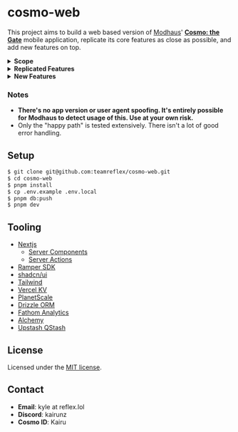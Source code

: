 # cosmo-web

This project aims to build a web based version of [Modhaus](https://www.mod-haus.com/)' **[Cosmo: the Gate](https://play.google.com/store/apps/details?id=com.modhaus.cosmo)** mobile application, replicate its core features as close as possible, and add new features on top.

<details>
  <summary><b>Scope</b></summary>
  
  - Account registration is out of scope. There's too much that goes into the onboarding process, not worth the effort.
  - Account settings updates are out of scope. There's not enough in there to adjust right now.
  - Purchasing objekts is out of scope due to Apple/Google services being used.
</details>

<details>
  <summary><b>Replicated Features</b></summary>

- Authentication
  - Sign in with Ramper
  - Cosmo user/token fetching
  - Token refreshing
  - Sign out
  - "My Page" displaying Cosmo ID and wallet address
- Objekts/COMO
  - Fetching owned objekts
  - Sending objekts to another Cosmo user
  - Displaying reason for untransferable objekts - e.g. used for grid vs. not transferrable (event, welcome) vs. pending mint
  - All available filters
  - Display COMO balances
- Grid
  - Displaying grid completion stats
  - Displaying available seasons and editions
  - Displaying grid per member with pre-selected objekts
  - Ability to select a different objekt to use for a grid slot
  - Submitting completed grids and claiming the reward
- Artist
  - Fetching artist information
  - Artist switching (homepage defaults to selected)
- News
  - Displaying homepage news feed
  - Displaying "today's atmosphere" and "Cosmo exclusive" feeds
  - Inline playback of exclusive m3u8 streams (broken on iOS due to HLS)
- Gravity
  - Displaying list of gravity events
  - Render dynamic gravity event description
  - Display details about a specific gravity event (ranking, leaderboard etc)

</details>

<details>
  <summary><b>New Features</b></summary>

- Objekts/COMO
  - "lock" an objekt to prevent it from being sent to another user (like the Superstar games)
  - Fetching other user's collections
    - Includes user search box with recent history
    - Cosmo ID or Polygon address can be used
    - Filter state is stored in the URL for sharing
  - Indexing of all released objekts

</details>

### Notes

- **There's no app version or user agent spoofing. It's entirely possible for Modhaus to detect usage of this. Use at your own risk.**
- Only the "happy path" is tested extensively. There isn't a lot of good error handling.

## Setup

```bash
$ git clone git@github.com:teamreflex/cosmo-web.git
$ cd cosmo-web
$ pnpm install
$ cp .env.example .env.local
$ pnpm db:push
$ pnpm dev
```

## Tooling

- [Nextjs](https://nextjs.org/)
  - [Server Components](https://nextjs.org/docs/app/building-your-application/rendering/server-components)
  - [Server Actions](https://nextjs.org/docs/app/building-your-application/data-fetching/forms-and-mutations)
- [Ramper SDK](https://www.ramper.xyz/)
- [shadcn/ui](https://ui.shadcn.com/docs)
- [Tailwind](https://tailwindcss.com/)
- [Vercel KV](https://vercel.com/docs/storage/vercel-kv)
- [PlanetScale](https://planetscale.com/)
- [Drizzle ORM](https://orm.drizzle.team/)
- [Fathom Analytics](https://usefathom.com/)
- [Alchemy](https://www.alchemy.com/)
- [Upstash QStash](https://upstash.com/docs/qstash/overall/getstarted)

## License

Licensed under the [MIT license](https://github.com/teamreflex/cosmo-web/blob/main/LICENSE.md).

## Contact

- **Email**: kyle at reflex.lol
- **Discord**: kairunz
- **Cosmo ID**: Kairu
